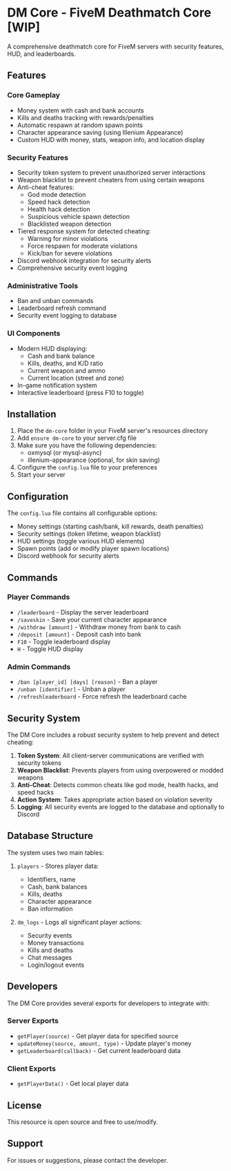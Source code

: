 # DM Core - FiveM Deathmatch Core [WIP]

A comprehensive deathmatch core for FiveM servers with security features, HUD, and leaderboards.

## Features

### Core Gameplay
- Money system with cash and bank accounts
- Kills and deaths tracking with rewards/penalties
- Automatic respawn at random spawn points
- Character appearance saving (using Illenium Appearance)
- Custom HUD with money, stats, weapon info, and location display

### Security Features
- Security token system to prevent unauthorized server interactions
- Weapon blacklist to prevent cheaters from using certain weapons
- Anti-cheat features:
  - God mode detection
  - Speed hack detection
  - Health hack detection
  - Suspicious vehicle spawn detection
  - Blacklisted weapon detection
- Tiered response system for detected cheating:
  - Warning for minor violations
  - Force respawn for moderate violations
  - Kick/ban for severe violations
- Discord webhook integration for security alerts
- Comprehensive security event logging

### Administrative Tools
- Ban and unban commands
- Leaderboard refresh command
- Security event logging to database

### UI Components
- Modern HUD displaying:
  - Cash and bank balance
  - Kills, deaths, and K/D ratio
  - Current weapon and ammo
  - Current location (street and zone)
- In-game notification system
- Interactive leaderboard (press F10 to toggle)

## Installation

1. Place the `dm-core` folder in your FiveM server's resources directory
2. Add `ensure dm-core` to your server.cfg file
3. Make sure you have the following dependencies:
   - oxmysql (or mysql-async)
   - illenium-appearance (optional, for skin saving)
4. Configure the `config.lua` file to your preferences
5. Start your server

## Configuration

The `config.lua` file contains all configurable options:

- Money settings (starting cash/bank, kill rewards, death penalties)
- Security settings (token lifetime, weapon blacklist)
- HUD settings (toggle various HUD elements)
- Spawn points (add or modify player spawn locations)
- Discord webhook for security alerts

## Commands

### Player Commands
- `/leaderboard` - Display the server leaderboard
- `/saveskin` - Save your current character appearance
- `/withdraw [amount]` - Withdraw money from bank to cash
- `/deposit [amount]` - Deposit cash into bank
- `F10` - Toggle leaderboard display
- `H` - Toggle HUD display

### Admin Commands
- `/ban [player_id] [days] [reason]` - Ban a player
- `/unban [identifier]` - Unban a player
- `/refreshleaderboard` - Force refresh the leaderboard cache

## Security System

The DM Core includes a robust security system to help prevent and detect cheating:

1. **Token System**: All client-server communications are verified with security tokens
2. **Weapon Blacklist**: Prevents players from using overpowered or modded weapons
3. **Anti-Cheat**: Detects common cheats like god mode, health hacks, and speed hacks
4. **Action System**: Takes appropriate action based on violation severity
5. **Logging**: All security events are logged to the database and optionally to Discord

## Database Structure

The system uses two main tables:

1. `players` - Stores player data:
   - Identifiers, name
   - Cash, bank balances
   - Kills, deaths
   - Character appearance
   - Ban information

2. `dm_logs` - Logs all significant player actions:
   - Security events
   - Money transactions
   - Kills and deaths
   - Chat messages
   - Login/logout events

## Developers

The DM Core provides several exports for developers to integrate with:

### Server Exports
- `getPlayer(source)` - Get player data for specified source
- `updateMoney(source, amount, type)` - Update player's money
- `getLeaderboard(callback)` - Get current leaderboard data

### Client Exports
- `getPlayerData()` - Get local player data

## License

This resource is open source and free to use/modify.

## Support

For issues or suggestions, please contact the developer.
